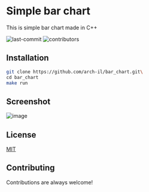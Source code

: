 # Simple bar chart

This is simple bar chart made in C++

![last-commit](https://img.shields.io/github/last-commit/arch-il/bar_chart) ![contributors](https://img.shields.io/github/contributors/arch-il/bar_chart)

## Installation

```bash
git clone https://github.com/arch-il/bar_chart.git\
cd bar_chart
make run
```

## Screenshot	
![image](https://user-images.githubusercontent.com/104646989/166060258-e9088e8c-1c97-4218-aa10-309c8c89e7cd.png)

## License

[MIT](https://choosealicense.com/licenses/mit/)

## Contributing

Contributions are always welcome!
